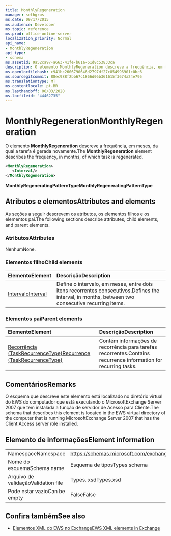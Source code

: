 ```yaml
---
title: MonthlyRegeneration
manager: sethgros
ms.date: 09/17/2015
ms.audience: Developer
ms.topic: reference
ms.prod: office-online-server
localization_priority: Normal
api_name:
- MonthlyRegeneration
api_type:
- schema
ms.assetid: 9a52ca97-a663-41fe-b61a-61d8c53833ca
description: O elemento MonthlyRegeneration descreve a frequência, em meses, da qual a tarefa é gerada novamente.
ms.openlocfilehash: c941bc2606790646d2797df27c854996901c0bc6
ms.sourcegitcommit: 88ec988f2bb67c1866d06b361615f3674a24e795
ms.translationtype: MT
ms.contentlocale: pt-BR
ms.lasthandoff: 06/03/2020
ms.locfileid: "44462735"
---
```

# <a name="monthlyregeneration"></a><span data-ttu-id="de0fd-103">MonthlyRegeneration</span><span class="sxs-lookup"><span data-stu-id="de0fd-103">MonthlyRegeneration</span></span>

<span data-ttu-id="de0fd-104">O elemento **MonthlyRegeneration** descreve a frequência, em meses, da qual a tarefa é gerada novamente.</span><span class="sxs-lookup"><span data-stu-id="de0fd-104">The **MonthlyRegeneration** element describes the frequency, in months, of which task is regenerated.</span></span> 
  
```xml
<MonthlyRegeneration>
   <Interval/>
</MonthlyRegeneration>
```

 <span data-ttu-id="de0fd-105">**MonthlyRegeneratingPatternType**</span><span class="sxs-lookup"><span data-stu-id="de0fd-105">**MonthlyRegeneratingPatternType**</span></span>
## <a name="attributes-and-elements"></a><span data-ttu-id="de0fd-106">Atributos e elementos</span><span class="sxs-lookup"><span data-stu-id="de0fd-106">Attributes and elements</span></span>

<span data-ttu-id="de0fd-107">As seções a seguir descrevem os atributos, os elementos filhos e os elementos pai.</span><span class="sxs-lookup"><span data-stu-id="de0fd-107">The following sections describe attributes, child elements, and parent elements.</span></span>
  
### <a name="attributes"></a><span data-ttu-id="de0fd-108">Atributos</span><span class="sxs-lookup"><span data-stu-id="de0fd-108">Attributes</span></span>

<span data-ttu-id="de0fd-109">Nenhum</span><span class="sxs-lookup"><span data-stu-id="de0fd-109">None.</span></span>
  
### <a name="child-elements"></a><span data-ttu-id="de0fd-110">Elementos filho</span><span class="sxs-lookup"><span data-stu-id="de0fd-110">Child elements</span></span>

|<span data-ttu-id="de0fd-111">**Elemento**</span><span class="sxs-lookup"><span data-stu-id="de0fd-111">**Element**</span></span>|<span data-ttu-id="de0fd-112">**Descrição**</span><span class="sxs-lookup"><span data-stu-id="de0fd-112">**Description**</span></span>|
|:-----|:-----|
|[<span data-ttu-id="de0fd-113">Intervalo</span><span class="sxs-lookup"><span data-stu-id="de0fd-113">Interval</span></span>](interval.md) <br/> |<span data-ttu-id="de0fd-114">Define o intervalo, em meses, entre dois itens recorrentes consecutivos.</span><span class="sxs-lookup"><span data-stu-id="de0fd-114">Defines the interval, in months, between two consecutive recurring items.</span></span>  <br/> |
   
### <a name="parent-elements"></a><span data-ttu-id="de0fd-115">Elementos pai</span><span class="sxs-lookup"><span data-stu-id="de0fd-115">Parent elements</span></span>

|<span data-ttu-id="de0fd-116">**Elemento**</span><span class="sxs-lookup"><span data-stu-id="de0fd-116">**Element**</span></span>|<span data-ttu-id="de0fd-117">**Descrição**</span><span class="sxs-lookup"><span data-stu-id="de0fd-117">**Description**</span></span>|
|:-----|:-----|
|[<span data-ttu-id="de0fd-118">Recorrência (TaskRecurrenceType)</span><span class="sxs-lookup"><span data-stu-id="de0fd-118">Recurrence (TaskRecurrenceType)</span></span>](recurrence-taskrecurrencetype.md) <br/> |<span data-ttu-id="de0fd-119">Contém informações de recorrência para tarefas recorrentes.</span><span class="sxs-lookup"><span data-stu-id="de0fd-119">Contains recurrence information for recurring tasks.</span></span>  <br/> |
   
## <a name="remarks"></a><span data-ttu-id="de0fd-120">Comentários</span><span class="sxs-lookup"><span data-stu-id="de0fd-120">Remarks</span></span>

<span data-ttu-id="de0fd-121">O esquema que descreve este elemento está localizado no diretório virtual do EWS do computador que está executando o MicrosoftExchange Server 2007 que tem instalada a função de servidor de Acesso para Cliente.</span><span class="sxs-lookup"><span data-stu-id="de0fd-121">The schema that describes this element is located in the EWS virtual directory of the computer that is running MicrosoftExchange Server 2007 that has the Client Access server role installed.</span></span>
  
## <a name="element-information"></a><span data-ttu-id="de0fd-122">Elemento de informações</span><span class="sxs-lookup"><span data-stu-id="de0fd-122">Element information</span></span>

|||
|:-----|:-----|
|<span data-ttu-id="de0fd-123">Namespace</span><span class="sxs-lookup"><span data-stu-id="de0fd-123">Namespace</span></span>  <br/> |https://schemas.microsoft.com/exchange/services/2006/types  <br/> |
|<span data-ttu-id="de0fd-124">Nome do esquema</span><span class="sxs-lookup"><span data-stu-id="de0fd-124">Schema name</span></span>  <br/> |<span data-ttu-id="de0fd-125">Esquema de tipos</span><span class="sxs-lookup"><span data-stu-id="de0fd-125">Types schema</span></span>  <br/> |
|<span data-ttu-id="de0fd-126">Arquivo de validação</span><span class="sxs-lookup"><span data-stu-id="de0fd-126">Validation file</span></span>  <br/> |<span data-ttu-id="de0fd-127">Types. xsd</span><span class="sxs-lookup"><span data-stu-id="de0fd-127">Types.xsd</span></span>  <br/> |
|<span data-ttu-id="de0fd-128">Pode estar vazio</span><span class="sxs-lookup"><span data-stu-id="de0fd-128">Can be empty</span></span>  <br/> |<span data-ttu-id="de0fd-129">False</span><span class="sxs-lookup"><span data-stu-id="de0fd-129">False</span></span>  <br/> |
   
## <a name="see-also"></a><span data-ttu-id="de0fd-130">Confira também</span><span class="sxs-lookup"><span data-stu-id="de0fd-130">See also</span></span>



- [<span data-ttu-id="de0fd-131">Elementos XML do EWS no Exchange</span><span class="sxs-lookup"><span data-stu-id="de0fd-131">EWS XML elements in Exchange</span></span>](ews-xml-elements-in-exchange.md)

